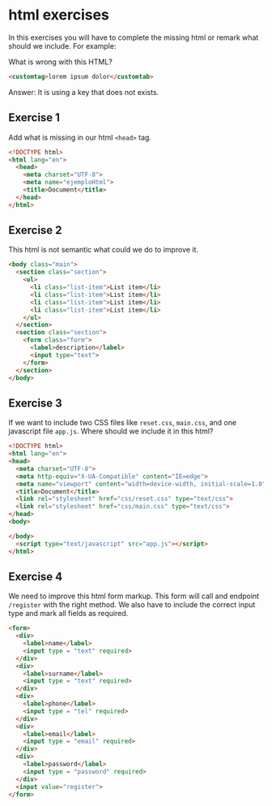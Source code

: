 # html exercises

In this exercises you will have to complete the missing html or remark what should we include. For example:

What is wrong with this HTML?

```html
<customtag>lorem ipsum dolor</customtab>
```

Answer: It is using a key that does not exists.

## Exercise 1

Add what is missing in our html `<head>` tag.

```html
<!DOCTYPE html>
<html lang="en">
  <head>
    <meta charset="UTF-8">
    <meta name="ejemploHtml">
    <title>Document</title>
  </head>
</html>
```

## Exercise 2

This html is not semantic what could we do to improve it.

```html
<body class="main">
  <section class="section">
    <ul>
      <li class="list-item">List item</li>
      <li class="list-item">List item</li>
      <li class="list-item">List item</li>
      <li class="list-item">List item</li>
    </ul>
  </section>
  <section class="section">
    <form class="form">
      <label>description</label>
      <input type="text">
    </form>
  </section>
</body>
```

## Exercise 3

If we want to include two CSS files like `reset.css`, `main.css`, and one javascript file `app.js`. Where should we include it in this html?

```html
<!DOCTYPE html>
<html lang="en">
<head>
  <meta charset="UTF-8">
  <meta http-equiv="X-UA-Compatible" content="IE=edge">
  <meta name="viewport" content="width=device-width, initial-scale=1.0">
  <title>Document</title>
  <link rel="stylesheet" href="css/reset.css" type="text/css">
  <link rel="stylesheet" href="css/main.css" type="text/css">
</head>
<body>

</body>
  <script type="text/javascript" src="app.js"></script>
</html>
```

## Exercise 4

We need to improve this html form markup. This form will call and endpoint `/register` with the right method. We also have to include the correct input type and mark all fields as required.

```html
<form>
  <div>
    <label>name</label>
    <input type = "text" required>
  </div>
  <div>
    <label>surname</label>
    <input type = "text" required>
  </div>
  <div>
    <label>phone</label>
    <input type = "tel" required>
  </div>
  <div>
    <label>email</label>
    <input type = "email" required>
  </div>
  <div>
    <label>password</label>
    <input type = "password" required>
  </div>
  <input value="register">
</form>
```

